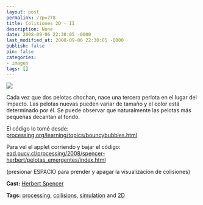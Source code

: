 ```yaml
---
layout: post
permalink: /?p=778
title: Colisiones 2D - II
description: None
date: 2008-09-06 22:30:05 -0000
last_modified_at: 2008-09-06 22:30:05 -0000
publish: false
pin: false
categories:
- imagen
tags: []
---
```

[![](http://b.vimeocdn.com/ts/622/659/62265978_200.jpg)](http://vimeo.com/1679994)

Cada vez que dos pelotas chochan, nace una tercera perlota en el lugar del impacto. Las pelotas nuevas pueden variar de tamaño y el color está determinado por él. Se puede observar que naturalmente las pelotas más pequeñas decantan al fondo.

El código lo tomé desde: [processing.org/learning/topics/bouncybubbles.html](http://processing.org/learning/topics/bouncybubbles.html)

Para vel el applet corriendo y bajar el código:  
[ead.pucv.cl/processing/2008/spencer-herbert/pelotas_emergentes/index.html](http://www.ead.pucv.cl/processing/2008/spencer-herbert/pelotas_emergentes/index.html)

(presionar ESPACIO para prender y apagar la visualización de colisiones)

**Cast:** [Herbert Spencer](http://vimeo.com/hspencer)

**Tags:** [processing](http://vimeo.com/tag:processing), [collisions](http://vimeo.com/tag:collisions), [simulation](http://vimeo.com/tag:simulation) and [2D](http://vimeo.com/tag:2d)
